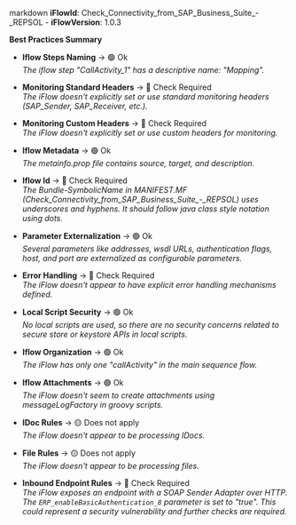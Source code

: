 markdown
**iFlowId**: Check_Connectivity_from_SAP_Business_Suite_-_REPSOL - **iFlowVersion**: 1.0.3

**Best Practices Summary**
- **Iflow Steps Naming** -> 🟢 Ok\
    *The iflow step "CallActivity_1" has a descriptive name: "Mapping".*

- **Monitoring Standard Headers** -> 🔴 Check Required\
    *The iFlow doesn't explicitly set or use standard monitoring headers (SAP_Sender, SAP_Receiver, etc.).*

- **Monitoring Custom Headers** -> 🔴 Check Required\
    *The iFlow doesn't explicitly set or use custom headers for monitoring.*

- **Iflow Metadata** -> 🟢 Ok\
    *The metainfo.prop file contains source, target, and description.*

- **Iflow Id** -> 🔴 Check Required\
    *The Bundle-SymbolicName in MANIFEST.MF (Check_Connectivity_from_SAP_Business_Suite_-_REPSOL) uses underscores and hyphens. It should follow java class style notation using dots.*

- **Parameter Externalization** -> 🟢 Ok\
    *Several parameters like addresses, wsdl URLs, authentication flags, host, and port are externalized as configurable parameters.*

- **Error Handling** -> 🔴 Check Required\
    *The iFlow doesn't appear to have explicit error handling mechanisms defined.*

- **Local Script Security** -> 🟢 Ok\
    *No local scripts are used, so there are no security concerns related to secure store or keystore APIs in local scripts.*

- **Iflow Organization** -> 🟢 Ok\
    *The iFlow has only one "callActivity" in the main sequence flow.*

- **Iflow Attachments** -> 🟢 Ok\
    *The iFlow doesn't seem to create attachments using messageLogFactory in groovy scripts.*

- **IDoc Rules** -> 🟡 Does not apply\
    *The iFlow doesn't appear to be processing IDocs.*

- **File Rules** -> 🟡 Does not apply\
    *The iFlow doesn't appear to be processing files.*

- **Inbound Endpoint Rules** -> 🔴 Check Required\
    *The iFlow exposes an endpoint with a SOAP Sender Adapter over HTTP. The `ERP_enableBasicAuthentication_8` parameter is set to "true". This could represent a security vulnerability and further checks are required.*

